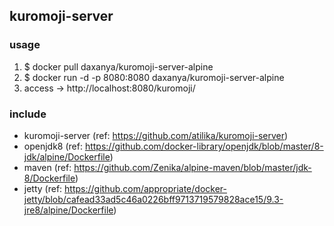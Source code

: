 ## kuromoji-server

### usage

1. $ docker pull daxanya/kuromoji-server-alpine
2. $ docker run -d -p 8080:8080 daxanya/kuromoji-server-alpine
3. access -> http://localhost:8080/kuromoji/


### include
+ kuromoji-server (ref: https://github.com/atilika/kuromoji-server)
+ openjdk8 (ref: https://github.com/docker-library/openjdk/blob/master/8-jdk/alpine/Dockerfile)
+ maven (ref: https://github.com/Zenika/alpine-maven/blob/master/jdk-8/Dockerfile)
+ jetty (ref: https://github.com/appropriate/docker-jetty/blob/cafead33ad5c46a0226bff9713719579828ace15/9.3-jre8/alpine/Dockerfile)

